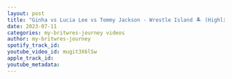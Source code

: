 ```yaml
---
layout: post
title: "Ginha vs Lucia Lee vs Tommy Jackson - Wrestle Island 🏝 (Highlights)"
date: 2023-07-11
categories: my-britwres-journey videos
author: my-britwres-journey
spotify_track_id: 
youtube_video_id: mugit3X6lSw
apple_track_id: 
youtube_metadata: 
---
```

